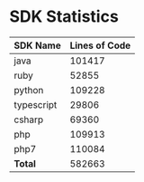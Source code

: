 # SDK Statistics

| SDK Name | Lines of Code |
| -------- | ------------- |
| java | 101417 |
| ruby | 52855 |
| python | 109228 |
| typescript | 29806 |
| csharp | 69360 |
| php | 109913 |
| php7 | 110084 |
| **Total** | 582663 |
